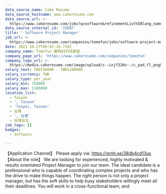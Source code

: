 ```yaml
---
data_source_name: Cake Resume
data_source_hostname: www.cakeresume.com
data_source_url: >-
  https://www.cakeresume.com/jobs?q=software&refinementList%5Blang_name%5D%5B0%5D=English&refinementList%5Bsalary_type%5D=per_year&range%5Bsalary_range%5D%5Bmin%5D=1000000&page=2
data_source_internal_id: '33607'
title: ' Software Project Manager'
job_url: >-
  https://www.cakeresume.com/companies/tomofun/jobs/software-project-manager-0ca98a
date: 2021-10-27T06:02:28.710Z
company_name: Tomofun 寵物AI科技新創
company_page_url: 'https://www.cakeresume.com/companies/tomofun'
company_logo_url: >-
  https://media.cakeresume.com/image/upload/s--Lnjf32Kn--/c_pad,fl_png8,h_200,w_200/v1594890273/ztfrcn5jli33qaw9bpsz.png
salary_text: TWD750000 - TWD1100000
salary_currency: TWD
salary_type: per_year
salary_min: 750000
salary_max: 1100000
location_list:
  - Taiwan
  - ', Taiwan'
  - 'Taipei, Taiwan'
  - 台灣
  - ', 台灣'
  - 台灣台北
job_tags: []
badges:
  - Software

---
```


【Application Channel】 Please apply via: https://grnh.se/38db4cd13us 【About the role】 We are looking for experienced, highly motivated & results orientated Project Manager to join our team. The ideal candidate is a professional who is capable of coordinating complex projects and who has the drive to make things happen. The right person is not only a project manager, but has the soft skills to help busy stakeholders willingly meet all their deadlines. You will work in a cross-functional team, and 